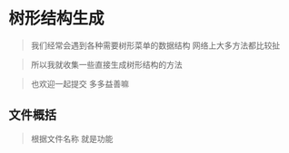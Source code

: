 # 树形结构生成

> 我们经常会遇到各种需要树形菜单的数据结构  网络上大多方法都比较扯

> 所以我就收集一些直接生成树形结构的方法

> 也欢迎一起提交 多多益善嘛

## 文件概括
> 根据文件名称 就是功能